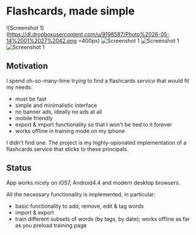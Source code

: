 # Flashcards, made simple

![Screenshot 1](https://dl.dropboxusercontent.com/u/9198587/Photo%2026-05-14%2001%2027%2042.png =400px)
![Screenshot 1](https://dl.dropboxusercontent.com/u/9198587/Photo%2026-05-14%2001%2028%2006.png)
![Screenshot 1](https://dl.dropboxusercontent.com/u/9198587/Photo%2026-05-14%2001%2030%2035.png)
![Screenshot 1](https://dl.dropboxusercontent.com/u/9198587/Photo%2026-05-14%2001%2032%2055.png)

## Motivation

I spend oh-so-many-time trying to find a flashcards *service* that would fit my needs:
- must be fast
- simple and minimalistic interface
- no banner ads, ideally no ads at all
- mobile friendly
- export & import functionality so that I won't be tied to it forever
- works offline in training mode on my iphone

I didn't find one. The project is my highly-opionated implementation of a flashcards service that sticks to these principals.

## Status

App works nicely on iOS7, Android4.4 and modern desktop browsers.

All the necessary functionality is implemented, in particular:
- basic functionality to add, remove, edit & tag words
- import & export
- train different subsets of words (by tags, by date); works offline as far as you preload training page
